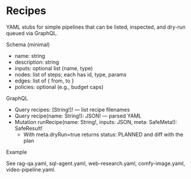# Recipes

YAML stubs for simple pipelines that can be listed, inspected, and dry-run queued via GraphQL.

Schema (minimal)

- name: string
- description: string
- inputs: optional list (name, type)
- nodes: list of steps; each has id, type, params
- edges: list of { from, to }
- policies: optional (e.g., budget caps)

GraphQL

- Query recipes: [String!]! — list recipe filenames
- Query recipe(name: String!): JSON! — parsed YAML
- Mutation runRecipe(name: String!, inputs: JSON, meta: SafeMeta!): SafeResult!
  - With meta.dryRun=true returns status: PLANNED and diff with the plan

Example

See rag-qa.yaml, sql-agent.yaml, web-research.yaml, comfy-image.yaml, video-pipeline.yaml.

